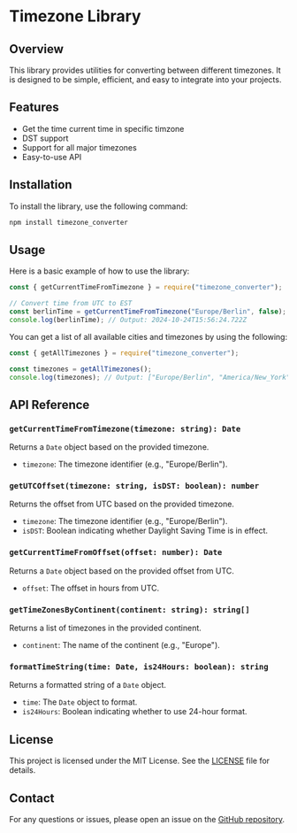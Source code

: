 # Timezone Library

## Overview

This library provides utilities for converting between different timezones. It is designed to be simple, efficient, and easy to integrate into your projects.

## Features

- Get the time current time in specific timzone
- DST support
- Support for all major timezones
- Easy-to-use API

## Installation

To install the library, use the following command:

```bash
npm install timezone_converter
```

## Usage

Here is a basic example of how to use the library:

```javascript
const { getCurrentTimeFromTimezone } = require("timezone_converter");

// Convert time from UTC to EST
const berlinTime = getCurrentTimeFromTimezone("Europe/Berlin", false);
console.log(berlinTime); // Output: 2024-10-24T15:56:24.722Z
```

You can get a list of all available cities and timezones by using the following:

```javascript
const { getAllTimezones } = require("timezone_converter");

const timezones = getAllTimezones();
console.log(timezones); // Output: ["Europe/Berlin", "America/New_York", ...]
```

## API Reference

### `getCurrentTimeFromTimezone(timezone: string): Date`

Returns a `Date` object based on the provided timezone.

- `timezone`: The timezone identifier (e.g., "Europe/Berlin").

### `getUTCOffset(timezone: string, isDST: boolean): number`

Returns the offset from UTC based on the provided timezone.

- `timezone`: The timezone identifier (e.g., "Europe/Berlin").
- `isDST`: Boolean indicating whether Daylight Saving Time is in effect.

### `getCurrentTimeFromOffset(offset: number): Date`

Returns a `Date` object based on the provided offset from UTC.

- `offset`: The offset in hours from UTC.

### `getTimeZonesByContinent(continent: string): string[]`

Returns a list of timezones in the provided continent.

- `continent`: The name of the continent (e.g., "Europe").

### `formatTimeString(time: Date, is24Hours: boolean): string`

Returns a formatted string of a `Date` object.

- `time`: The `Date` object to format.
- `is24Hours`: Boolean indicating whether to use 24-hour format.

## License

This project is licensed under the MIT License. See the [LICENSE](LICENSE) file for details.

## Contact

For any questions or issues, please open an issue on the [GitHub repository](https://github.com/yourusername/zone_converter).

